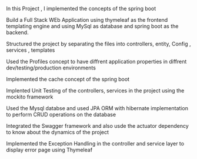 In this Project , I implemented the concepts of the spring boot

Build a Full Stack WEb Application using thymeleaf as the frontend templating engine and using MySql as database and spring boot as the backend.

Structured the project by separating the files into controllers, entity, Config , services , templates 

Used the Profiles concept to have diffrent application properties in diffrent dev/testing/production environments

Implemented the cache concept of the spring boot 

Implented Unit Testing of the controllers, services in the project using the mockito framework

Used the Mysql databse and used JPA ORM with hibernate implementation to perform CRUD operations on the database

Integrated the Swagger  framework and also usde the actuator dependency to know about the dynamics of the project

Implemented the Exception Handling in the controller and service layer to display error page using Thymeleaf
